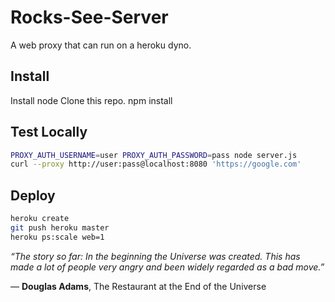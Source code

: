 Rocks-See-Server
================

A web proxy that can run on a heroku dyno.

Install
-------
Install node
Clone this repo.
npm install

Test Locally
------------
```sh
PROXY_AUTH_USERNAME=user PROXY_AUTH_PASSWORD=pass node server.js
curl --proxy http://user:pass@localhost:8080 'https://google.com'
```

Deploy
------
```sh
heroku create
git push heroku master
heroku ps:scale web=1
```


*“The story so far: In the beginning the Universe was created. This has made
a lot of people very angry and been widely regarded as a bad move.”*

― **Douglas Adams**, The Restaurant at the End of the Universe
